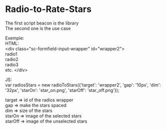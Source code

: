 # Radio-to-Rate-Stars

The first script beacon is the library  
The second one is the use case  

Exemple:  
HTML:  
&lt;div class="sc-formfield-input-wrapper" id="wrapper2"&gt;  
  radio1  
  radio2  
  radio3  
  etc.
&lt;/div&gt;

JS:  
var radiosStars = new radioToStars({'target': 'wrapper2', 'gap': '10px', 'dim': '32px', 'starOn': 'star_on.png', 'starOff': 'star_off.png'});

target => id of the radios wrapper  
gap => make the stars spaced  
dim => size of the stars  
starOn => image of the selected stars  
starOff => image of the unselected stars
